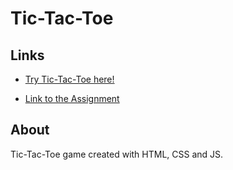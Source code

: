 # Tic-Tac-Toe
 
## Links
- [Try Tic-Tac-Toe here!](https://legendejj.github.io/Tic-Tac-Toe/)

- [Link to the Assignment](https://www.theodinproject.com/lessons/node-path-javascript-tic-tac-toe)

## About
Tic-Tac-Toe game created with HTML, CSS and JS.
